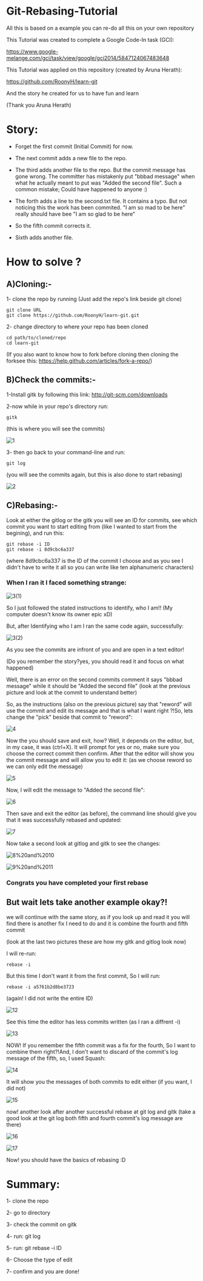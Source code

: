 Git-Rebasing-Tutorial
=====================

All this is based on a example you can re-do all this on your own repository

This Tutorial was created to complete a Google Code-In task (GCI):

https://www.google-melange.com/gci/task/view/google/gci2014/5847124067483648

This Tutorial was applied on this repository (created by Aruna Herath):

https://github.com/RoonyH/learn-git

And the story he created for us to have fun and learn 

(Thank you Aruna Herath)

Story:
======
* Forget the first commit (Initial Commit) for now.

* The next commit adds a new file to the repo.

* The third adds another file to the repo. But the commit message has gone wrong. The committer has mistakenly put "bbbad message" when what he actually meant to put was "Added the second file". Such a common mistake; Could have happened to anyone :)

* The forth adds a line to the second.txt file. It contains a typo. But not noticing this the work has been commited. "I am so mad to be here" really should have bee "I am so glad to be here"

* So the fifth commit corrects it.

* Sixth adds another file.


How to solve ?
==============

## A)Cloning:-

1- clone the repo by running (Just add the repo's link beside git clone)

    git clone URL
    git clone https://github.com/RoonyH/learn-git.git

2- change directory to where your repo has been cloned

    cd path/to/cloned/repo
    cd learn-git

(If you also want to know how to fork before cloning then cloning the forksee this: https://help.github.com/articles/fork-a-repo/)

## B)Check the commits:-

1-Install gitk by following this link: http://git-scm.com/downloads

2-now while in your repo's directory run:
  
    gitk

(this is where you will see the commits)

![1](https://github.com/amroto/Git-Rebasing-Tutorial/blob/master/pics/1.png)

3- then go back to your command-line and run:

    git log

(you will see the commits again, but this is also done to start rebasing)

![2](https://github.com/amroto/Git-Rebasing-Tutorial/blob/master/pics/2.png)

## C)Rebasing:-

Look at either the gitlog or the gitk you will see an ID for commits, see which commit you want to start editing from (like I wanted to start from the begining), and run this:

    git rebase -i ID
    git rebase -i 8d9cbc6a337

(where 8d9cbc6a337 is the ID of the commit I choose and as you see I didn't have to write it all so you can write like ten alphanumeric characters)

### When I ran it I faced something strange:

![3(1)](https://github.com/amroto/Git-Rebasing-Tutorial/blob/master/pics/3(1).png)

So I just followed the stated instructions to identify, who I am!! (My computer doesn't know its owner epic xD)

But, after Identifying who I am I ran the same code again, successfully:

![3(2)](https://github.com/amroto/Git-Rebasing-Tutorial/blob/master/pics/3(2).png)

As you see the commits are infront of you and are open in a text editor!

(Do you remember the story?yes, you should read it and focus on what happened)

Well, there is an error on the second commits comment it says "bbbad message" while it should be "Added the second file"
(look at the previous picture and look at the commit to understand better)

So, as the instructions (also on the previous picture) say that "reword" will use the commit and edit its message and that is what I want right ?!So, lets change the "pick" beside that commit to "reword":

![4](https://github.com/amroto/Git-Rebasing-Tutorial/blob/master/pics/4.png)

Now the you should save and exit, how? Well, it depends on the editor, but, in my case, it was (ctrl+X). It will prompt for yes or no, make sure you choose the correct commit then confirm. After that the editor will show you the commit message and will allow you to edit it: (as we choose reword so we can only edit the message)

![5](https://github.com/amroto/Git-Rebasing-Tutorial/blob/master/pics/5.png)

Now, I will edit the message to "Added the second file":

![6](https://github.com/amroto/Git-Rebasing-Tutorial/blob/master/pics/6.png)

Then save and exit the editor (as before), the command line should give you that it was successfully rebased and updated:

![7](https://github.com/amroto/Git-Rebasing-Tutorial/blob/master/pics/7.png)

Now take a second look at gitlog and gitk to see the changes:

![8%20and%2010](https://github.com/amroto/Git-Rebasing-Tutorial/blob/master/pics/8%20and%2010.png)

![9%20and%2011](https://github.com/amroto/Git-Rebasing-Tutorial/blob/master/pics/9%20and%2011.png)

### Congrats you have completed your first rebase

## But wait lets take another example okay?!

we will continue with the same story, as if you look up and read it you will find there is another fix I need to do and it is combine the fourth and fifth commit

(look at the last two pictures these are how my gitk and gitlog look now)

I will re-run:

    rebase -i

But this time I don't want it from the first commit, So I will run:

    rebase -i a5761b2d8be3723

(again! I did not write the entire ID)

![12](https://github.com/amroto/Git-Rebasing-Tutorial/blob/master/pics/12.png)

See this time the editor has less commits written (as I ran a diffrent -i)

![13](https://github.com/amroto/Git-Rebasing-Tutorial/blob/master/pics/13.png)

NOW! If you remember the fifth commit was a fix for the fourth, So I want to combine them right?!And, I don't want to discard of the commit's log message of the fifth, so, I used Squash:

![14](https://github.com/amroto/Git-Rebasing-Tutorial/blob/master/pics/14.png)

It will show you the messages of both commits to edit either (if you want, I did not)

![15](https://github.com/amroto/Git-Rebasing-Tutorial/blob/master/pics/15.png)

now! another look after another successful rebase at git log and gitk (take a good look at the git log both fifth and fourth commit's log message are there)

![16](https://github.com/amroto/Git-Rebasing-Tutorial/blob/master/pics/16.png)

![17](https://github.com/amroto/Git-Rebasing-Tutorial/blob/master/pics/17.png)


Now! you should have the basics of rebasing :D

Summary:
=======
1- clone the repo

2- go to directory

3- check the commit on gitk

4- run: git log

5- run: git rebase -i ID

6- Choose the type of edit

7- confirm and you are done!




